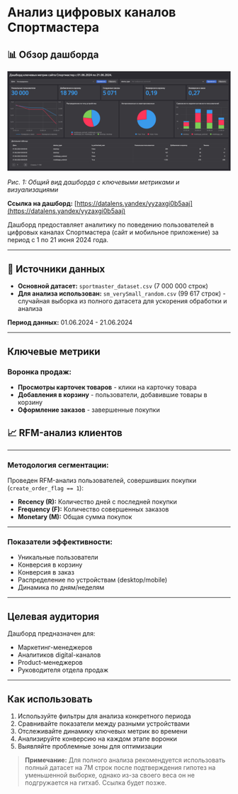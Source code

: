 # Анализ цифровых каналов Спортмастера

## 📊 Обзор дашборда

![Дашборд анализа цифровых каналов Спортмастера](image.png)

*Рис. 1: Общий вид дашборда с ключевыми метриками и визуализациями*

**Ссылка на дашборд:** [https://datalens.yandex/yyzaxgi0b5aaj](https://datalens.yandex/yyzaxgi0b5aaj)

Дашборд предоставляет аналитику по поведению пользователей в цифровых каналах Спортмастера (сайт и мобильное приложение) за период с 1 по 21 июня 2024 года.

---

## 📁 Источники данных

- **Основной датасет:** `sportmaster_dataset.csv` (7 000 000 строк)
- **Для анализа использован:** `sm_verySmall_random.csv` (99 617 строк) - случайная выборка из полного датасета для ускорения обработки и анализа

**Период данных:** 01.06.2024 - 21.06.2024

---

##  Ключевые метрики

### Воронка продаж:
- **Просмотры карточек товаров** - клики на карточку товара
- **Добавления в корзину** - пользователи, добавившие товары в корзину
- **Оформление заказов** - завершенные покупки
## 📈 RFM-анализ клиентов

---

### Методология сегментации:
Проведен RFM-анализ пользователей, совершивших покупки (`create_order_flag == 1`):

- **Recency (R):** Количество дней с последней покупки
- **Frequency (F):** Количество совершенных заказов
- **Monetary (M):** Общая сумма покупок

---
  
### Показатели эффективности:
- Уникальные пользователи
- Конверсия в корзину
- Конверсия в заказ
- Распределение по устройствам (desktop/mobile)
- Динамика по дням/неделям

---

## Целевая аудитория

Дашборд предназначен для:
- Маркетинг-менеджеров
- Аналитиков digital-каналов
- Product-менеджеров
- Руководителя отдела продаж

---

##  Как использовать

1. Используйте фильтры для анализа конкретного периода
2. Сравнивайте показатели между разными устройствами
3. Отслеживайте динамику ключевых метрик во времени
4. Анализируйте конверсию на каждом этапе воронки
5. Выявляйте проблемные зоны для оптимизации

> **Примечание:** Для полного анализа рекомендуется использовать полный датасет на 7M строк после подтверждения гипотез на уменьшенной выборке, однако из-за своего веса он не подгружается на гитхаб. Ссылка будет позже.
